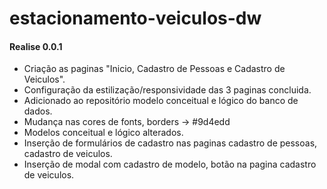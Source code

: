 # estacionamento-veiculos-dw  
#### Realise 0.0.1
- Criação as paginas "Inicio, Cadastro de Pessoas e Cadastro de Veiculos".  
- Configuração da estilização/responsividade das 3 paginas concluida.  
- Adicionado ao repositório modelo conceitual e lógico do banco de dados.  
- Mudança nas cores de fonts, borders -> #9d4edd  
- Modelos conceitual e lógico alterados.  
- Inserção de formulários de cadastro nas paginas cadastro de pessoas, cadastro de veiculos.  
- Inserção de modal com cadastro de modelo, botão na pagina cadastro de veiculos.